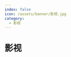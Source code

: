 ```yaml
---
index: false
icon: /assets/banner/影视.jpg
category:
  - 影视
---
```


# 影视
<script setup>
import data from '@data/yingshi.json';
const keys = Object.keys(data)
</script>


<MyTabs v-for="key in keys" :key="key" v-bind="data[key]"  />
